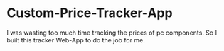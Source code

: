 # Custom-Price-Tracker-App
I was wasting too much time tracking the prices of pc components. So I built this tracker Web-App to do the job for me. 
